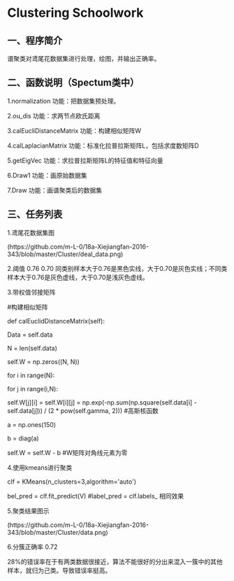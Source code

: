 <h1>Clustering Schoolwork</h1>
<h2>一、程序简介</h2>
谱聚类对鸢尾花数据集进行处理，绘图，并输出正确率。
<h2>二、函数说明（Spectum类中）</h2>
<p>1.normalization  功能：把数据集预处理。</p>
<p>2.ou_dis         功能：求两节点欧氏距离 </p>
<p>3.calEucliDistanceMatrix  功能：构建相似矩阵W</p>
<p>4.calLaplacianMatrix      功能：标准化拉普拉斯矩阵L，包括求度数矩阵D</p>
<p>5.getEigVec      功能：求拉普拉斯矩阵L的特征值和特征向量</p>
<p>6.Draw1          功能：画原始数据集</p>
<p>7.Draw           功能：画谱聚类后的数据集</p>
<h2>三、任务列表</h2>
1.鸢尾花数据集图
<p>(https://github.com/m-L-0/18a-Xiejiangfan-2016-343/blob/master/Cluster/deal_data.png)</p>
<p>2.阈值 0.76 0.70   同类别样本大于0.76是黑色实线，大于0.70是灰色实线；不同类样本大于0.76是灰色虚线，大于0.70是浅灰色虚线。</p>
<p>3.带权值邻接矩阵</p>
   #构建相似矩阵
    <p>def calEuclidDistanceMatrix(self):</p>
        <p>Data = self.data</p>
        <p>N = len(self.data)</p>
        <p>self.W = np.zeros((N, N))</p>
        <p>for i in range(N):</p>
            <p>for j in range(i,N):</p>
                <p>self.W[j][i] = self.W[i][j] = np.exp(-np.sum(np.square(self.data[i] - self.data[j])) / (2 * pow(self.gamma, 2))) #高斯核函数</p>
        <p>a = np.ones(150)</p>
        <p>b = diag(a) </p>
        <p>self.W = self.W - b #W矩阵对角线元素为零</p>
<p>4.使用kmeans进行聚类</p>
  <p>clf = KMeans(n_clusters=3,algorithm='auto')</p>
  <p>bel_pred = clf.fit_predict(V) #label_pred = clf.labels_ 相同效果</p>
<p>5.聚类结果图示</p></p>
 <p>(https://github.com/m-L-0/18a-Xiejiangfan-2016-343/blob/master/Cluster/data.png)</p>
<p>6.分簇正确率 0.72</p>
  <p>28%的错误率在于有两类数据很接近，算法不能很好的分出来混入一簇中的其他样本，就归为己类。导致错误率挺高。</p>
